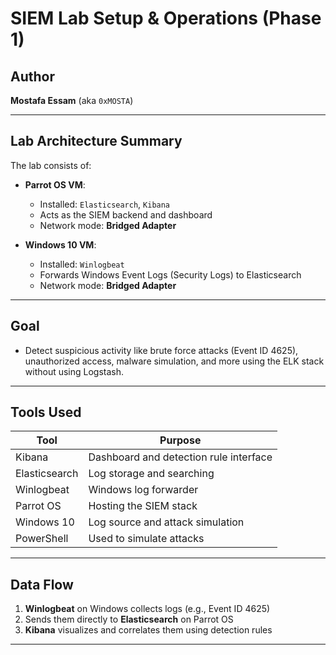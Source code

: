# SIEM Lab Setup & Operations (Phase 1)

## Author
**Mostafa Essam** (aka `0xMOSTA`)

---

## Lab Architecture Summary

The lab consists of:
- **Parrot OS VM**:
  - Installed: `Elasticsearch`, `Kibana`
  - Acts as the SIEM backend and dashboard
  - Network mode: **Bridged Adapter**

- **Windows 10 VM**:
  - Installed: `Winlogbeat`
  - Forwards Windows Event Logs (Security Logs) to Elasticsearch
  - Network mode: **Bridged Adapter**

---

## Goal
- Detect suspicious activity like brute force attacks (Event ID 4625), unauthorized access, malware simulation, and more using the ELK stack without using Logstash.

---

## Tools Used
| Tool         | Purpose                                |
|--------------|----------------------------------------|
| Kibana       | Dashboard and detection rule interface |
| Elasticsearch| Log storage and searching              |
| Winlogbeat   | Windows log forwarder                  |
| Parrot OS    | Hosting the SIEM stack                 |
| Windows 10   | Log source and attack simulation       |
| PowerShell   | Used to simulate attacks               |

---

## Data Flow

1. **Winlogbeat** on Windows collects logs (e.g., Event ID 4625)
2. Sends them directly to **Elasticsearch** on Parrot OS
3. **Kibana** visualizes and correlates them using detection rules

---
